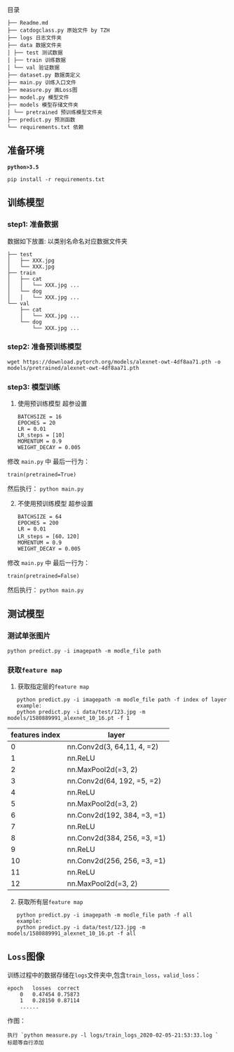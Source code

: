目录

    ├── Readme.md
    ├── catdogclass.py 原始文件 by TZH
    ├── logs 日志文件夹
    ├── data 数据文件夹
    │ ├── test 测试数据
    │ ├── train 训练数据
    │ └── val 验证数据
    ├── dataset.py 数据类定义
    ├── main.py 训练入口文件
    ├── measure.py 画Loss图
    ├── model.py 模型文件
    ├── models 模型存储文件夹
    │ └── pretrained 预训练模型文件夹
    ├── predict.py 预测函数
    └── requirements.txt 依赖

## 准备环境

**`python>3.5`**

`pip install -r requirements.txt`

## 训练模型

### step1: 准备数据

数据如下放置: 以类别名命名对应数据文件夹

    ├── test
    │   ├── XXX.jpg
    │   └── XXX.jpg
    ├── train
    │   ├── cat
    │   │   └── XXX.jpg ...
    │   └── dog
    │   │   └── XXX.jpg ...
    └── val
        ├── cat
        │   └── XXX.jpg ...
        └── dog
            └── XXX.jpg ...

### step2: 准备预训练模型

    wget https://download.pytorch.org/models/alexnet-owt-4df8aa71.pth -o models/pretrained/alexnet-owt-4df8aa71.pth

### step3: 模型训练

1.  使用预训练模型
    超参设置

        BATCHSIZE = 16
        EPOCHES = 20
        LR = 0.01
        LR_steps = [10]
        MOMENTUM = 0.9
        WEIGHT_DECAY = 0.005

修改 `main.py` 中 最后一行为：

    train(pretrained=True)

然后执行： `python main.py`

2.  不使用预训练模型
    超参设置

        BATCHSIZE = 64
        EPOCHES = 200
        LR = 0.01
        LR_steps = [60，120]
        MOMENTUM = 0.9
        WEIGHT_DECAY = 0.005

修改 `main.py` 中 最后一行为：

    train(pretrained=False)

然后执行： `python main.py`

## 测试模型

### 测试单张图片

    python predict.py -i imagepath -m modle_file path

### 获取`feature map`

1. 获取指定层的`feature map`

```
   python predict.py -i imagepath -m modle_file path -f index of layer
   example:
   python predict.py -i data/test/123.jpg -m models/1580889991_alexnet_10_16.pt -f 1
```

| features index | layer                       |
| -------------- | --------------------------- |
| 0              | nn.Conv2d(3, 64,11, 4, =2)  |
| 1              | nn.ReLU                     |
| 2              | nn.MaxPool2d(=3, 2)         |
| 3              | nn.Conv2d(64, 192, =5, =2)  |
| 4              | nn.ReLU                     |
| 5              | nn.MaxPool2d(=3, 2)         |
| 6              | nn.Conv2d(192, 384, =3, =1) |
| 7              | nn.ReLU                     |
| 8              | nn.Conv2d(384, 256, =3, =1) |
| 9              | nn.ReLU                     |
| 10             | nn.Conv2d(256, 256, =3, =1) |
| 11             | nn.ReLU                     |
| 12             | nn.MaxPool2d(=3, 2)         |

2. 获取所有层`feature map`

```
   python predict.py -i imagepath -m modle_file path -f all
   example:
   python predict.py -i data/test/123.jpg -m models/1580889991_alexnet_10_16.pt -f all
```

## `Loss`图像

训练过程中的数据存储在`logs`文件夹中,包含`train_loss`，`valid_loss`：

    epoch	losses 	correct
        0	0.47454	0.75873
        1	0.28150	0.87114
        ......

作图：

    执行 `python measure.py -l logs/train_logs_2020-02-05-21:53:33.log `
    标题等自行添加
